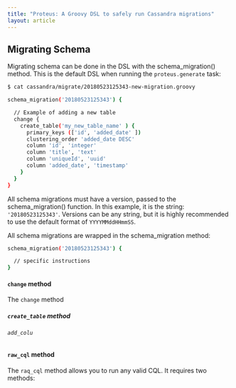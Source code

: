 ```yaml
---
title: "Proteus: A Groovy DSL to safely run Cassandra migrations"
layout: article
---
```


## Migrating Schema

Migrating schema can be done in the DSL with the schema_migration() method.
This is the default DSL when running the `proteus.generate` task:

```bash
$ cat cassandra/migrate/20180523125343-new-migration.groovy

schema_migration('20180523125343') {

  // Example of adding a new table
  change {
    create_table('my_new_table_name' ) {
      primary_keys (['id', 'added_date' ])
      clustering_order 'added_date DESC'
      column 'id', 'integer'
      column 'title', 'text'
      column 'uniqueId', 'uuid'
      column 'added_date', 'timestamp'
    }
  }
}
```

All schema migrations must have a version, passed to the schema_migration() function. In this example,
it is the string: `'20180523125343'`. Versions can be any string, but it is highly
recommended to use the default format of `YYYYMMddHHmmSS`.

All schema migrations are wrapped in the schema_migration method:

```bash
schema_migration('20180523125343') {

  // specific instructions
}
```

#### `change` method

The `change` method 


##### `create_table` method

###### `add_colu`


#### `raw_cql` method

The `raq_cql` method allows you to run any valid CQL. It requires two methods:
